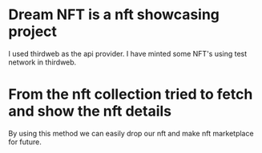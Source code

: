 # Dream NFT is a nft showcasing project
I used thirdweb as the api provider.
I have minted some NFT's using test network in thirdweb.

# From the nft collection tried to fetch and show the nft details
By using this method we can easily drop our nft and make nft marketplace for future.






